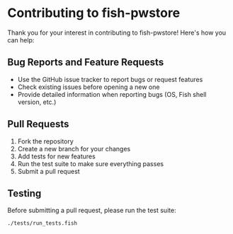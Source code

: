 # Contributing to fish-pwstore

Thank you for your interest in contributing to fish-pwstore! Here's how you can help:

## Bug Reports and Feature Requests

- Use the GitHub issue tracker to report bugs or request features
- Check existing issues before opening a new one
- Provide detailed information when reporting bugs (OS, Fish shell version, etc.)

## Pull Requests

1. Fork the repository
2. Create a new branch for your changes
3. Add tests for new features
4. Run the test suite to make sure everything passes
5. Submit a pull request

## Testing

Before submitting a pull request, please run the test suite:

```fish
./tests/run_tests.fish